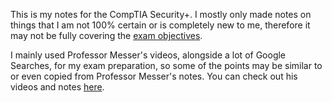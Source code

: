 This is my notes for the CompTIA Security+. I mostly only made notes on things that I am not 100% certain or is completely new to me, therefore it may not be fully covering the [exam objectives](https://www.comptia.jp/pdf/CompTIA%20Security+%20SY0-601%20Exam%20Objectives%20(3.0).pdf).

I mainly used Professor Messer's videos, alongside a lot of Google Searches, for my exam preparation, so some of the points may be similar to or even copied from Professor Messer's notes. You can check out his videos and notes [here](https://www.professormesser.com/).
